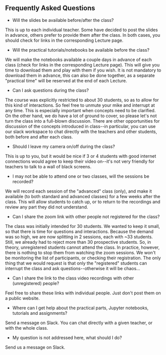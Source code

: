 ## Frequently Asked Questions


* Will the slides be available before/after the class?

This is up to each individual teacher. Some have decided to post the slides in advance, others prefer to provide them after the class. In both cases, 
you should check for links in the corresponding Lecture page.

* Will the practical tutorials/notebooks be available before the class?

We will make the notebooks available a couple days in advance of each class (check for links in the corresponding Lecture page). This will give you 
time to download them and play with them if you wish. It is not mandatory to download them in advance, this can also be done together, 
as a separate "practical time" will be reserved at the end of each Lecture. 

* Can I ask questions during the class?

The course was explicitly restricted to about 30 students, so as to allow for this kind of interactions. 
So feel free to unmute your mike and interrupt at any time. This is especially important when concepts need to be clarified. 
On the other hand, we do have a lot of ground to cover, so please let's not turn the class into a full-blown discussion. 
There are other opportunities for discussion of the concepts introduced in class--in particular, you can use our slack workspace 
to chat directly with the teachers and other students, both before and after each class. 

* Should I leave my camera on/off during the class?

This is up to you, but it would be nice if 3 or 4 students with good internet connections would agree to keep their video 
on--it's not very friendly for teachers to talk to a wall of black screens. 

* I may not be able to attend one or two classes, will the sessions be recorded?

We will record each session of the "advanced" class (only), and make it available (to both standard and advanced classes) for a few weeks after the class. 
This will allow students to catch up, or to return to the recordings and review any part they did not understand.

* Can I share the zoom link with other people not registered for the class?

The class was initially intended for 30 students. We wanted to keep it small, so that there is time for questions and interactions. 
Because the demand was so high, we are now splitting in 2 sessions, each with ~33 students. 
Still, we already had to reject more than 30 prospective students. So, in theory, unregistered students cannot attend the class. 
In practice, however, there is nothing to stop them from watching the zoom sessions. We won't be monitoring the list of participants, 
or checking their registration. The only thing that we would request is that only the "registered" students can interrupt the class 
and ask questions--otherwise it will be chaos...

* Can I share the link to the class video recordings with other (unregistered) people?

Feel free to share these links with individual people. Just don't post them on a public website.

* Where can I get help about the practical parts, Jupyter notebooks, tutorials and assignments?

Send a message on Slack. You can chat directly with a given teacher, or with the whole class.

* My question is not addressed here, what should I do?

Send us a message on Slack.

